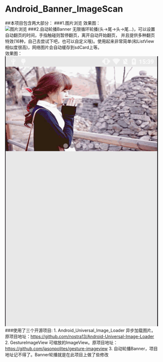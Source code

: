 # Android_Banner_ImageScan
##本项目包含两大部分：
###1.图片浏览
    效果图：<br>
    ![图片浏览](http://www.baidu.com/img/bdlogo.gif)
###2.自动轮播Banner
    无限循环轮播(头->尾->头->尾...)，可以设置自动翻页的时间，手指触碰则暂停翻页，离开自动开始翻页，
    并且提供多种翻页特效(16种，自己去尝试下吧，也可以自定义哦)。使用起来非常简单(和ListView相似度很高)，网络图片会自动缓存到sdCard上等。<br>
    效果图：<br>
    ![Banner](https://github.com/yukun314/Android_Banner_ImageScan/raw/master/preview/banner.gif "github")
    <br>
###使用了三个开源项目:
    1. Android_Universal_Image_Loader 异步加载图片。原项目地址：https://github.com/nostra13/Android-Universal-Image-Loader
    2. GestureImageView 可缩放的ImageView。原项目地址：https://github.com/jasonpolites/gesture-imageview
    3. 自动轮播Banner，项目地址记不得了。Banner轮播就是在此项目上做了些修改

